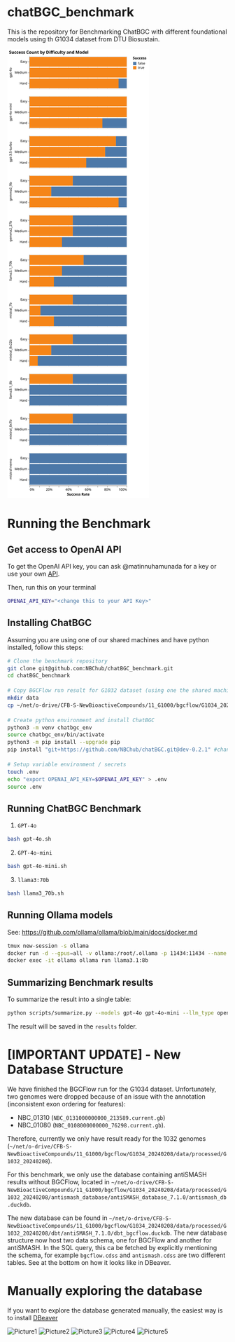 # chatBGC_benchmark

This is the repository for Benchmarking ChatBGC with different foundational models using th G1034 dataset from DTU Biosustain.

![Benchmark Result](figures/benchmark_success_0.2.1-alpha_v0.2.1.svg)

# Running the Benchmark
## Get access to OpenAI API
To get the OpenAI API key, you can ask @matinnuhamunada for a key or use your own [API](https://platform.openai.com/api-keys).

Then, run this on your terminal
```bash
OPENAI_API_KEY="<change this to your API Key>"
```

## Installing ChatBGC
Assuming you are using one of our shared machines and have python installed, follow this steps:
```bash
# Clone the benchmark repository
git clone git@github.com:NBChub/chatBGC_benchmark.git
cd chatBGC_benchmark

# Copy BGCFlow run result for G1032 dataset (using one the shared machine at the NPGM DTU Biosustain)
mkdir data
cp ~/net/o-drive/CFB-S-NewBioactiveCompounds/11_G1000/bgcflow/G1034_20240208/data/processed/G1032_20240208/antismash_database/antiSMASH_database_7.1.0/antismash_db.duckdb data/antismash_db.duckdb -n

# Create python environment and install ChatBGC
python3 -m venv chatbgc_env
source chatbgc_env/bin/activate
python3 -m pip install --upgrade pip
pip install "git+https://github.com/NBChub/chatBGC.git@dev-0.2.1" #change the version accordingly

# Setup variable environment / secrets
touch .env
echo "export OPENAI_API_KEY=$OPENAI_API_KEY" > .env
source .env
```
## Running ChatBGC Benchmark

1. `GPT-4o`
```bash
bash gpt-4o.sh
```

2. `GPT-4o-mini`
```bash
bash gpt-4o-mini.sh
```

3. `llama3:70b`
```bash
bash llama3_70b.sh
```

## Running Ollama models
See: https://github.com/ollama/ollama/blob/main/docs/docker.md

```bash
tmux new-session -s ollama
docker run -d --gpus=all -v ollama:/root/.ollama -p 11434:11434 --name ollama ollama/ollama
docker exec -it ollama ollama run llama3.1:8b
```

## Summarizing Benchmark results
To summarize the result into a single table:
```bash
python scripts/summarize.py --models gpt-4o gpt-4o-mini --llm_type openai_chat --chatbgc_version 0.2.0 --benchmark_version bde51dc
```

The result will be saved in the `results` folder.

# [IMPORTANT UPDATE] - New Database Structure
We have finished the BGCFlow run for the G1034 dataset. Unfortunately, two genomes were dropped because of an issue with the annotation (inconsistent exon ordering for features):
- NBC_01310 (`NBC_0131000000000_213589.current.gb`)
- NBC_01080 (`NBC_0108000000000_76298.current.gb`).

Therefore, currently we only have result ready for the 1032 genomes (`~/net/o-drive/CFB-S-NewBioactiveCompounds/11_G1000/bgcflow/G1034_20240208/data/processed/G1032_20240208`).

For this benchmark, we only use the database containing antiSMASH results without BGCFlow, located in `~/net/o-drive/CFB-S-NewBioactiveCompounds/11_G1000/bgcflow/G1034_20240208/data/processed/G1032_20240208/antismash_database/antiSMASH_database_7.1.0/antismash_db.duckdb`.

The new database can be found in `~/net/o-drive/CFB-S-NewBioactiveCompounds/11_G1000/bgcflow/G1034_20240208/data/processed/G1032_20240208/dbt/antiSMASH_7.1.0/dbt_bgcflow.duckdb`. The new database structure now host two data schema, one for BGCFlow and another for antiSMASH. In the SQL query, this ca be fetched by explicitly mentioning the schema, for example `bgcflow.cdss` and `antismash.cdss` are two different tables. See at the bottom on how it looks like in DBeaver.

# Manually exploring the database
If you want to explore the database generated manually, the easiest way is to install [DBeaver](https://dbeaver.io/download/)

![Picture1](https://github.com/user-attachments/assets/158d6c4b-d990-431d-a77e-c14f408bf5c9)
![Picture2](https://github.com/user-attachments/assets/a553bfa7-10b5-4b72-a208-61e4e0044710)
![Picture3](https://github.com/user-attachments/assets/7dc78e6e-c721-4d39-a346-b22e78138598)
![Picture4](https://github.com/user-attachments/assets/e7bc65e8-9774-4154-aa07-532821891f27)
![Picture5](https://github.com/user-attachments/assets/06803f82-505c-4625-b1fa-c44fc84d759b)
